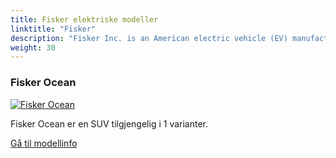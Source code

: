 ```yaml
---
title: Fisker elektriske modeller
linktitle: "Fisker"
description: "Fisker Inc. is an American electric vehicle (EV) manufacturer that was founded in 2016 by Henrik Fisker, a well-known automotive designer. The company is based in Manhattan Beach, California, and is focused on creating sustainable, electric mobility solutions."
weight: 30
---
```

<!-- markdownlint-disable MD033 -->
<!-- markdownlint-disable MD010 -->


<div class="container shadow p-3 mb-5 bg-body-tertiary rounded border">
<h3> Fisker Ocean</h3>
	<div class="row">
		<div class="col col-12 col-md-6">
			<a href="ocean"><img src="https://media.evkx.net/multimedia/models/fisker/ocean/ocean_extreme/main_1_st.jpg" class="img-fluid" alt="Fisker Ocean" ></a>
		</div>
		<div class="col col-12 col-md-6">
<p>
Fisker Ocean er en SUV tilgjengelig i 1 varianter.
</p>
	<a href="ocean/" class="btn btn-outline-primary" role="button">Gå til modellinfo</a>
		</div>
	</div>
</div>
